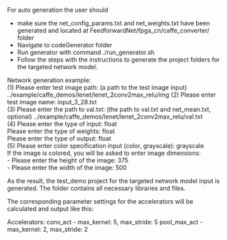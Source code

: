 <span style="display: inline-block;">

For auto generation the user should  
 - make sure the net_config_params.txt and net_weights.txt have been generated and located at FeedforwardNet/fpga_cn/caffe_converter/ folder  
 - Navigate to codeGenerator folder    
 - Run generator with command ./run_generator.sh    
 - Follow the steps with the instructions to generate the project folders for the targeted network model.      
  
Network generation example:   
             (1) Please enter test image path: (a path to the test image input)    
                 ../example/caffe_demos/lenet/lenet_2conv2max_relu/img
	     (2) Please enter test image name:
		 input_3_28.txt  
	     (3) Please enter the path to val.txt: (the path to val.txt and net_mean.txt, optional)
		 ../example/caffe_demos/lenet/lenet_2conv2max_relu/val.txt             
             (4) Please enter the type of input: float   
                 Please enter the type of weights: float   
                 Please enter the type of output: float       
             (5) Please enter color specification input (color, grayscale): grayscale   
		If the image is colored, you will be asked to enter image dimensions:       
                   - Please enter the height of the image: 375          
                   - Please enter the width of the image: 500          
           
As the result, the test_demo project for the targeted network model input is generated. The folder contains all necessary libraries and files.

The corresponding parameter settings for the accelerators will be calculated and output like this:

Accelerators:
conv_act - max_kernel: 5, max_stride: 5
pool_max_act - max_kernel: 2, max_stride: 2
